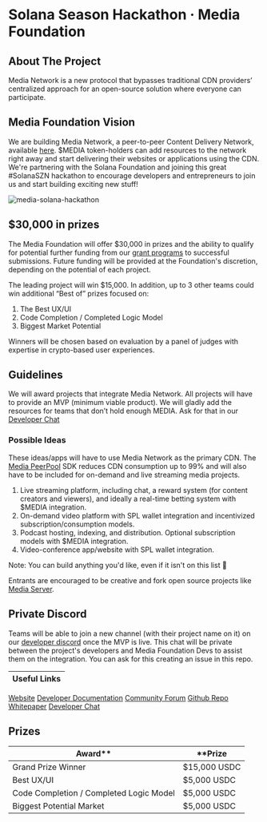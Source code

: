 # Solana Season Hackathon · Media Foundation

## About The Project

Media Network is a new protocol that bypasses traditional CDN providers’ centralized approach for an open-source solution where everyone can participate. 

## Media Foundation Vision

We are building Media Network, a peer-to-peer Content Delivery Network, available [here](https://app.media.network). $MEDIA token-holders can add resources to the network right away and start delivering their websites or applications using the CDN. We're partnering with the Solana Foundation and joining this great #SolanaSZN hackathon to encourage developers and entrepreneurs to join us and start building exciting new stuff!

![media-solana-hackathon](https://media.network/images/solana-season.png)

## $30,000 in prizes

The Media Foundation will offer $30,000 in prizes and the ability to qualify for potential further funding from our [grant programs](https://gov.media.network/c/come-here-to-apply-for-a-gran-from-the-media-foundation/5) to successful submissions. Future funding will be provided at the Foundation's discretion, depending on the potential of each project.


The leading project will win $15,000. In addition, up to 3 other teams could win additional “Best of” prizes focused on:

 1. The Best UX/UI
 2. Code Completion / Completed Logic Model
 3. Biggest Market Potential


Winners will be chosen based on evaluation by a panel of judges with expertise in crypto-based user experiences.

## Guidelines

We will award projects that integrate Media Network. All projects will have to provide an MVP (minimum viable product). We will gladly add the resources for teams that don’t hold enough MEDIA. Ask for that in our [Developer Chat](https://discord.com/invite/wwSw3J7F2j)

### Possible Ideas

These ideas/apps will have to use Media Network as the primary CDN. The [Media PeerPool](https:/github.com/mediafoundation) SDK reduces CDN consumption up to 99% and will also have to be included for on-demand and live streaming media projects.

1. Live streaming platform, including chat, a reward system (for content creators and viewers), and ideally a real-time betting system with $MEDIA integration.
2. On-demand video platform with SPL wallet integration and incentivized subscription/consumption models.
3. Podcast hosting, indexing, and distribution. Optional subscription models with $MEDIA integration.
4. Video-conference app/website with SPL wallet integration.

Note: You can build anything you'd like, even if it isn't on this list 🙂

Entrants are encouraged to be creative and fork open source projects like [Media Server](https://github.com/mediafoundation/mediaserver/).

## Private Discord

Teams will be able to join a new channel (with their project name on it) on our [developer discord](https://discord.com/invite/wwSw3J7F2j) once the MVP is live. This chat will be private between the project's developers and Media Foundation Devs to assist them on the integration. You can ask for this creating an issue in this repo.


Useful Links|
-----|
[Website](https://media.network)
[Developer Documentation](https://docs.media.network)
[Community Forum](https://gov.media.network)
[Github Repo](https://github.com/mediafoundation)
[Whitepaper](https://media.network/whitepaper.pdf)
[Developer Chat](https://discord.com/invite/wwSw3J7F2j)


## Prizes
Award**|**Prize
-----|-----
Grand Prize Winner|$15,000 USDC
Best UX/UI|$5,000 USDC
Code Completion / Completed Logic Model|$5,000 USDC
Biggest Potential Market|$5,000 USDC
